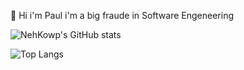 👋 Hi i'm Paul i'm a big fraude in Software Engeneering

![NehKowp's GitHub stats](https://github-readme-stats.vercel.app/api?username=nehkowp&show_icons=true&ring_color=ffffff&text_color=ffffff&icon_color=ffffff&title_color=ffffff&bg_color=DEG,e86444,904e95)

<!--![NehKowp's GitHub stats](https://github-readme-stats.vercel.app/api?username=nehkowp&show_icons=true&ring_color=ffffff&text_color=ffffff&icon_color=ffffff&title_color=ffffff&bg_color=DEG,e86444,904e95)-->
![Top Langs](https://github-readme-stats.vercel.app/api/top-langs/?username=nehkowp&layout=compact&text_color=ffffff&icon_color=ffffff&title_color=ffffff&bg_color=DEG,e86444,904e95)

